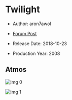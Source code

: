 # Twilight

* Author: aron7awol

* [Forum Post](https://www.avsforum.com/threads/bass-eq-for-filtered-movies.2995212/post-57019920)

* Release Date: 2018-10-23
* Production Year: 2008

## Atmos

![img 0](https://i.imgur.com/IOGJmVo.jpg)

![img 1](https://i.imgur.com/0PlIjC0.jpg)


